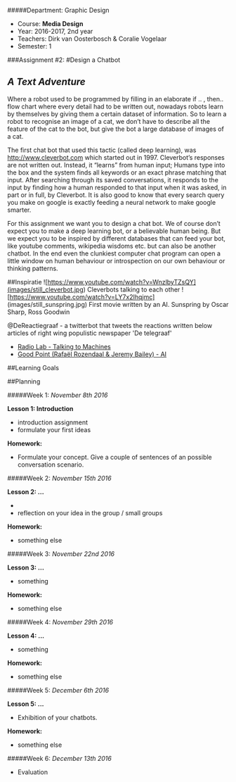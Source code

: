 #####Department: Graphic Design

- Course: **Media Design**
- Year: 2016-2017, 2nd year
- Teachers: Dirk van Oosterbosch & Coralie Vogelaar
- Semester: 1

###Assignment #2:
#Design a Chatbot
## _A Text Adventure_

Where a robot used to be programmed by filling in an elaborate if .. , then..  flow chart where every detail had to be written out, nowadays robots learn by themselves by giving them a certain dataset of information. So to learn a robot to recognise an image of a cat, we don’t have to describe all the feature of the cat to the bot, but give the bot a large database of images of a cat. 

The first chat bot that used this tactic (called deep learning), was http://www.cleverbot.com which started out in 1997. Cleverbot’s responses are not written out. Instead, it “learns” from human input; Humans type into the box and the system finds all keywords or an exact phrase matching that input. After searching through its saved conversations, it responds to the input by finding how a human responded to that input when it was asked, in part or in full, by Cleverbot. It is also good to know that every search query you make on google is exactly feeding a neural network to make google smarter.

For this assignment we want you to design a chat bot. We of course don’t expect you to make a deep learning bot, or a believable human being. But we expect you to be inspired by different databases that can feed your bot, like youtube comments, wikipedia wisdoms etc. but can also be another chatbot. In the end even the clunkiest computer chat program can open a little window on human behaviour or introspection on our own behaviour or thinking patterns.

##Inspiratie
![https://www.youtube.com/watch?v=WnzlbyTZsQY](<a href="https://www.youtube.com/watch?v=WnzlbyTZsQY">images/still_cleverbot.jpg</a>)
Cleverbots talking to each other
![https://www.youtube.com/watch?v=LY7x2Ihqjmc] (images/still_sunspring.jpg)
First movie written by an AI. Sunspring by Oscar Sharp, Ross Goodwin

@DeReactiegraaf - a twitterbot that tweets the reactions written below articles of right wing populistic newspaper 'De telegraaf'

- [Radio Lab - Talking to Machines ](http://www.radiolab.org/story/137407-talking-to-machines/)
- [Good Point (Rafaël Rozendaal & Jeremy Bailey) - AI](http://www.stitcher.com/podcast/rafael-rozendaal/good-point/e/03-artificial-intelligence-48090727)

##Learning Goals



##Planning

#####Week 1:
*November 8th 2016*

**Lesson 1: Introduction**

- introduction assignment
- formulate your first ideas 

**Homework:**

- Formulate your concept. Give a couple of sentences of an possible conversation scenario.

#####Week 2:
*November 15th 2016*

**Lesson 2: ...**

- 
- reflection on your idea in the group / small groups

**Homework:**

- something else

#####Week 3:
*November 22nd 2016*

**Lesson 3: ...**

- something

**Homework:**

- something else

#####Week 4:
*November 29th 2016*

**Lesson 4: ...**

- something

**Homework:**

- something else

#####Week 5:
*December 6th 2016*

**Lesson 5: ...**

- Exhibition of your chatbots.

**Homework:**

- something else

#####Week 6:
*December 13th 2016*

- Evaluation




